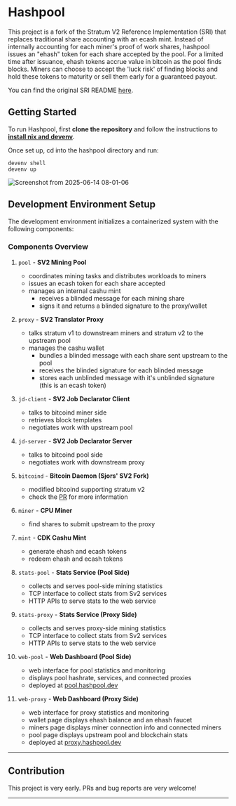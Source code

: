 # Hashpool

This project is a fork of the Stratum V2 Reference Implementation (SRI) that replaces traditional share accounting with an ecash mint. Instead of internally accounting for each miner's proof of work shares, hashpool issues an "ehash" token for each share accepted by the pool. For a limited time after issuance, ehash tokens accrue value in bitcoin as the pool finds blocks. Miners can choose to accept the 'luck risk' of finding blocks and hold these tokens to maturity or sell them early for a guaranteed payout.

You can find the original SRI README [here](https://github.com/stratum-mining/stratum/blob/main/README.md).

## Getting Started

To run Hashpool, first **clone the repository** and follow the instructions to **[install nix and devenv](https://devenv.sh/getting-started/)**.

Once set up, cd into the hashpool directory and run:

```
devenv shell
devenv up
```

![Screenshot from 2025-06-14 08-01-06](https://github.com/user-attachments/assets/f26ca6ed-9178-419e-bfa4-25ba4fb022cf)

## Development Environment Setup

The development environment initializes a containerized system with the following components:

### Components Overview

1. `pool` - **SV2 Mining Pool**
   - coordinates mining tasks and distributes workloads to miners
   - issues an ecash token for each share accepted
   - manages an internal cashu mint
      - receives a blinded message for each mining share
      - signs it and returns a blinded signature to the proxy/wallet

2. `proxy` - **SV2 Translator Proxy**
   - talks stratum v1 to downstream miners and stratum v2 to the upstream pool
   - manages the cashu wallet
      - bundles a blinded message with each share sent upstream to the pool
      - receives the blinded signature for each blinded message
      - stores each unblinded message with it's unblinded signature (this is an ecash token)

3. `jd-client` - **SV2 Job Declarator Client**
   - talks to bitcoind miner side
   - retrieves block templates
   - negotiates work with upstream pool

4. `jd-server` - **SV2 Job Declarator Server**
   - talks to bitcoind pool side
   - negotiates work with downstream proxy

5. `bitcoind` - **Bitcoin Daemon (Sjors' SV2 Fork)**
   - modified bitcoind supporting stratum v2
   - check the [PR](https://github.com/bitcoin/bitcoin/pull/29432) for more information

6. `miner` - **CPU Miner**
   - find shares to submit upstream to the proxy

7. `mint` - **CDK Cashu Mint**
   - generate ehash and ecash tokens
   - redeem ehash and ecash tokens

8. `stats-pool` - **Stats Service (Pool Side)**
   - collects and serves pool-side mining statistics
   - TCP interface to collect stats from Sv2 services
   - HTTP APIs to serve stats to the web service

9. `stats-proxy` - **Stats Service (Proxy Side)**
   - collects and serves proxy-side mining statistics
   - TCP interface to collect stats from Sv2 services
   - HTTP APIs to serve stats to the web service

10. `web-pool` - **Web Dashboard (Pool Side)**
    - web interface for pool statistics and monitoring
    - displays pool hashrate, services, and connected proxies
    - deployed at [pool.hashpool.dev](https://pool.hashpool.dev/)

11. `web-proxy` - **Web Dashboard (Proxy Side)**
    - web interface for proxy statistics and monitoring
    - wallet page displays ehash balance and an ehash faucet
    - miners page displays miner connection info and connected miners
    - pool page displays upstream pool and blockchain stats
    - deployed at [proxy.hashpool.dev](https://proxy.hashpool.dev/)

---

## Contribution

This project is very early. PRs and bug reports are very welcome!

---

